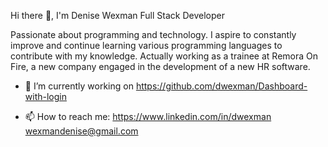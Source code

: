 Hi there 👋, I'm Denise Wexman
     Full Stack Developer 


Passionate about programming and technology. I aspire to constantly improve and continue learning various programming languages to contribute with my knowledge.
Actually working as a trainee at Remora On Fire, a new company engaged in the development of a new HR software.

- 🔭 I’m currently working on https://github.com/dwexman/Dashboard-with-login


- 📫 How to reach me: https://www.linkedin.com/in/dwexman
                      wexmandenise@gmail.com  


